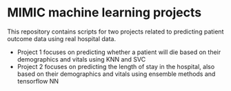# MIMIC machine learning projects
This repository contains scripts for two projects related to predicting patient outcome data using real hospital data.

- Project 1 focuses on predicting whether a patient will die based on their demographics and vitals using KNN and SVC
- Project 2 focuses on predicting the length of stay in the hospital, also based on their demographics and vitals using ensemble methods and tensorflow NN
